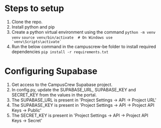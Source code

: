 # Steps to setup
1. Clone the repo.
2. Install python and pip
3. Create a python virtual environment using the command
```python -m venv venv```
```source venv/bin/activate  # On Windows use `venv\Scripts\activate` ```
4. Run the below command in the campuscrew-be folder to install required dependencies
```pip install -r requirements.txt```

# Configuring Supabase
1. Get access to the CampusCrew Supabase project.
2. In config.py, update the SUPABASE_URL, SUPABASE_KEY and SECRET_KEY from the values in the portal.
3. The SUPABASE_URL is present in 'Project Settings -> API -> Project URL'
4. The SUPABASE_KEY is present in 'Project Settings -> API -> Project API Keys -> Public'
5. The SECRET_KEY is present in 'Project Settings -> API -> Project API Keys -> Secret'
